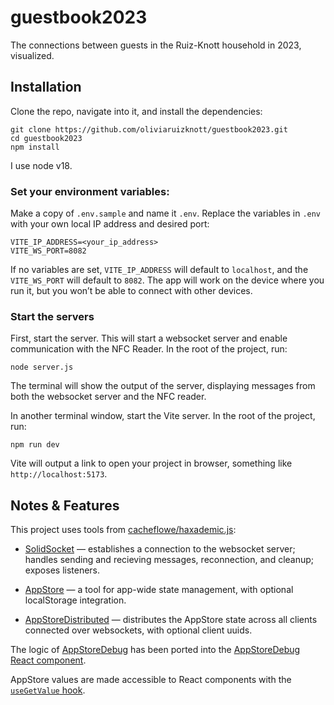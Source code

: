 # guestbook2023

The connections between guests in the Ruiz-Knott household in 2023, visualized.

## Installation

Clone the repo, navigate into it, and install the dependencies:

```
git clone https://github.com/oliviaruizknott/guestbook2023.git
cd guestbook2023
npm install
```

I use node v18.

### Set your environment variables:

Make a copy of `.env.sample` and name it `.env`. Replace the variables in `.env` with your own local IP address and desired port:

```
VITE_IP_ADDRESS=<your_ip_address>
VITE_WS_PORT=8082
```

If no variables are set, `VITE_IP_ADDRESS` will default to `localhost`, and the `VITE_WS_PORT` will default to `8082`. The app will work on the device where you run it, but you won’t be able to connect with other devices.

### Start the servers

First, start the server. This will start a websocket server and enable communication with the NFC Reader. In the root of the project, run:

```
node server.js
```

The terminal will show the output of the server, displaying messages from both the websocket server and the NFC reader.

In another terminal window, start the Vite server. In the root of the project, run:

```
npm run dev
```

Vite will output a link to open your project in browser, something like `http://localhost:5173`.

## Notes & Features

This project uses tools from [cacheflowe/haxademic.js](https://github.com/cacheflowe/haxademic.js):

- [SolidSocket](https://github.com/cacheflowe/haxademic.js/blob/master/src/solid-socket.es6.js) — establishes a connection to the websocket server; handles sending and recieving messages, reconnection, and cleanup; exposes listeners.

- [AppStore](https://github.com/cacheflowe/haxademic.js/blob/master/src/app-store-.es6.js) — a tool for app-wide state management, with optional localStorage integration.

- [AppStoreDistributed](https://github.com/cacheflowe/haxademic.js/blob/master/src/app-store-distributed.es6.js) — distributes the AppStore state across all clients connected over websockets, with optional client uuids.

The logic of [AppStoreDebug](https://github.com/cacheflowe/haxademic.js/blob/master/src/app-store-debug.es6.js) has been ported into the [AppStoreDebug React component](./src/components/debug/AppStoreDebug.jsx).

AppStore values are made accessible to React components with the [`useGetValue` hook](./src/hooks/useHaxademicStore.js).
